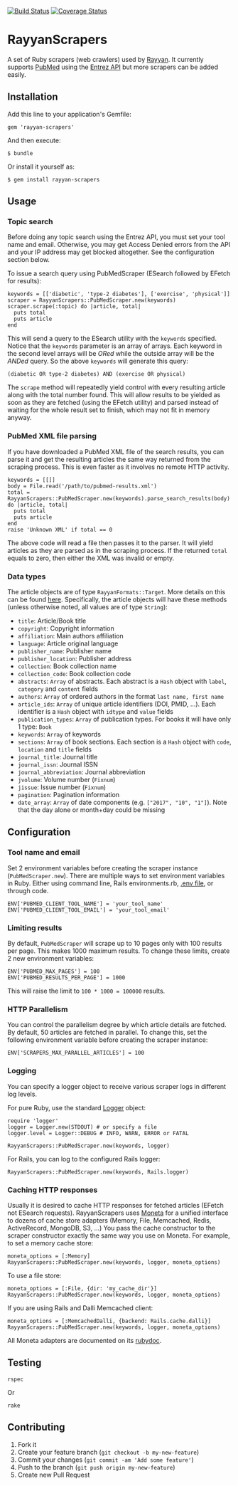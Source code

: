 [![Build Status](https://travis-ci.org/rayyanqcri/rayyan-scrapers.svg?branch=master)](https://travis-ci.org/rayyanqcri/rayyan-scrapers)
[![Coverage Status](https://coveralls.io/repos/github/rayyanqcri/rayyan-scrapers/badge.svg?branch=master)](https://coveralls.io/github/rayyanqcri/rayyan-scrapers?branch=master)

# RayyanScrapers

A set of Ruby scrapers (web crawlers) used by [Rayyan](https://rayyan.qcri.org).
It currently supports [PubMed](https://www.ncbi.nlm.nih.gov/pubmed/)
using the [Entrez API](https://www.ncbi.nlm.nih.gov/books/NBK25501/)
but more scrapers can be added easily.

## Installation

Add this line to your application's Gemfile:

    gem 'rayyan-scrapers'

And then execute:

    $ bundle

Or install it yourself as:

    $ gem install rayyan-scrapers

## Usage

### Topic search

Before doing any topic search using the Entrez API, you must set your tool name and email.
Otherwise, you may get Access Denied errors from the API and your IP address may get blocked altogether.
See the configuration section below.

To issue a search query using PubMedScraper (ESearch followed by EFetch for results):

    keywords = [['diabetic', 'type-2 diabetes'], ['exercise', 'physical']]
    scraper = RayyanScrapers::PubMedScraper.new(keywords)
    scraper.scrape(:topic) do |article, total|
      puts total
      puts article
    end

This will send a query to the ESearch utility with the `keywords` specified.
Notice that the `keywords` parameter is an array of arrays. Each keyword in the
second level arrays will be *ORed* while the outside array will be the *ANDed* query.
So the above `keywords` will generate this query:

    (diabetic OR type-2 diabetes) AND (exercise OR physical)

The `scrape` method will repeatedly yield control with every resulting article along with the total number found.
This will allow results to be yielded as soon as they are fetched (using the EFetch utility) and parsed
instead of waiting for the whole result set to finish, which may not fit in memory anyway.

### PubMed XML file parsing

If you have downloaded a PubMed XML file of the search results, you can parse it
and get the resulting articles the same way returned from the scraping process.
This is even faster as it involves no remote HTTP activity.

    keywords = [[]]
    body = File.read('/path/to/pubmed-results.xml')
    total = RayyanScrapers::PubMedScraper.new(keywords).parse_search_results(body) do |article, total|
      puts total
      puts article
    end
    raise 'Unknown XML' if total == 0

The above code will read a file then passes it to the parser. It will yield articles as they are parsed
as in the scraping process. If the returned `total` equals to zero, then either the XML was invalid or empty.

### Data types

The article objects are of type `RayyanFormats::Target`.
More details on this can be found [here](https://github.com/rayyanqcri/rayyan-formats-core#rayyanformatstarget).
Specifically, the article objects will have these methods (unless otherwise noted, all values are of type `String`):

- `title`: Article/Book title
- `copyright`: Copyright information
- `affiliation`: Main authors affiliation
- `language`: Article original language
- `publisher_name`: Publisher name
- `publisher_location`: Publisher address
- `collection`: Book collection name
- `collection_code`: Book collection code
- `abstracts`: `Array` of abstracts. Each abstract is a `Hash` object with `label`, `category` and `content` fields
- `authors`: `Array` of ordered authors in the format `last name, first name`
- `article_ids`: `Array` of unique article identifiers (DOI, PMID, ...). Each identifier is a `Hash` object with `idtype` and `value` fields
- `publication_types`: `Array` of publication types. For books it will have only 1 type: `Book`
- `keywords`: `Array` of keywords
- `sections`: `Array` of book sections. Each section is a `Hash` object with `code`, `location` and `title` fields
- `journal_title`: Journal title
- `journal_issn`: Journal ISSN
- `journal_abbreviation`: Journal abbreviation
- `jvolume`: Volume number (`Fixnum`)
- `jissue`: Issue number (`Fixnum`)
- `pagination`: Pagination information
- `date_array`: `Array` of date components (e.g. `["2017", "10", "1"]`). Note that the day alone or month+day could be missing


## Configuration

### Tool name and email

Set 2 environment variables before creating the scraper instance (`PubMedScraper.new`).
There are multiple ways to set environment variables in Ruby. Either using command line,
Rails environments.rb, [.env file](https://github.com/bkeepers/dotenv), or through code.

    ENV['PUBMED_CLIENT_TOOL_NAME'] = 'your_tool_name'
    ENV['PUBMED_CLIENT_TOOL_EMAIL'] = 'your_tool_email'

### Limiting results

By default, `PubMedScraper` will scrape up to 10 pages only with 100 results per page.
This makes 1000 maximum results. To change these limits, create 2 new environment variables:

    ENV['PUBMED_MAX_PAGES'] = 100
    ENV['PUBMED_RESULTS_PER_PAGE'] = 1000

This will raise the limit to `100 * 1000 = 100000` results.

### HTTP Parallelism

You can control the parallelism degree by which article details are fetched.
By default, 50 articles are fetched in parallel.
To change this, set the following environment variable before creating the scraper instance:

    ENV['SCRAPERS_MAX_PARALLEL_ARTICLES'] = 100

### Logging

You can specify a logger object to receive various scraper logs in different log levels.

For pure Ruby, use the standard [Logger](http://ruby-doc.org/stdlib-2.1.0/libdoc/logger/rdoc/Logger.html) object:

    require 'logger'
    logger = Logger.new(STDOUT) # or specify a file
    logger.level = Logger::DEBUG # INFO, WARN, ERROR or FATAL

    RayyanScrapers::PubMedScraper.new(keywords, logger)

For Rails, you can log to the configured Rails logger:

    RayyanScrapers::PubMedScraper.new(keywords, Rails.logger)

### Caching HTTP responses

Usually it is desired to cache HTTP responses for fetched articles (EFetch not ESearch requests).
RayyanScrapers uses [Moneta](https://github.com/minad/moneta)
for a unified interface to dozens of cache store adapters (Memory, File, Memcached, Redis, ActiveRecord, MongoDB, S3, ...)
You pass the cache constructor to the scraper constructor exactly the same way
you use on Moneta. For example, to set a memory cache store:

    moneta_options = [:Memory]
    RayyanScrapers::PubMedScraper.new(keywords, logger, moneta_options)

To use a file store:

    moneta_options = [:File, {dir: 'my_cache_dir'}]
    RayyanScrapers::PubMedScraper.new(keywords, logger, moneta_options)

If you are using Rails and Dalli Memcached client:

    moneta_options = [:MemcachedDalli, {backend: Rails.cache.dalli}]
    RayyanScrapers::PubMedScraper.new(keywords, logger, moneta_options)

All Moneta adapters are documented on its [rubydoc](http://www.rubydoc.info/github/minad/moneta/master/Moneta/Adapters).

## Testing

    rspec

Or

    rake

## Contributing

1. Fork it
2. Create your feature branch (`git checkout -b my-new-feature`)
3. Commit your changes (`git commit -am 'Add some feature'`)
4. Push to the branch (`git push origin my-new-feature`)
5. Create new Pull Request

